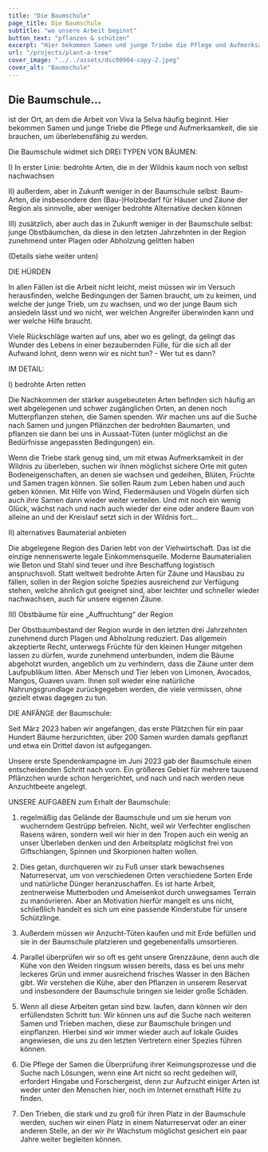 ```yaml
---
title: "Die Baumschule"
page_title: Die Baumschule
subtitle: "wo unsere Arbeit beginnt"
button_text: "pflanzen & schützen"
excerpt: "Hier bekommen Samen und junge Triebe die Pflege und Aufmerksamkeit, die sie brauchen, um überlebensfähig zu werden."
url: "/projects/plant-a-tree"
cover_image: "../../assets/dsc00904-copy-2.jpeg"
cover_alt: "Baumschule"
---
```


## Die Baumschule...

ist der Ort, an dem die Arbeit von Viva la Selva häufig beginnt. Hier bekommen Samen und junge Triebe die Pflege und Aufmerksamkeit, die sie brauchen, um überlebensfähig zu werden.

Die Baumschule widmet sich DREI TYPEN VON BÄUMEN:

I) In erster Linie: bedrohte Arten, die in der Wildnis kaum noch von selbst nachwachsen

II) außerdem, aber in Zukunft weniger in der Baumschule selbst: Baum-Arten, die insbesondere den (Bau-)Holzbedarf für Häuser und Zäune der Region als sinnvolle, aber weniger bedrohte Alternative decken können

III) zusätzlich, aber auch das in Zukunft weniger in der Baumschule selbst: junge Obstbäumchen, da diese in den letzten Jahrzehnten in der Region zunehmend unter Plagen oder Abholzung gelitten haben

(Details siehe weiter unten)

DIE HÜRDEN

In allen Fällen ist die Arbeit nicht leicht, meist müssen wir im Versuch herausfinden, welche Bedingungen der Samen braucht, um zu keimen, und welche der junge Trieb, um zu wachsen, und wo der junge Baum sich ansiedeln lässt und wo nicht, wer welchen Angreifer überwinden kann und wer welche Hilfe braucht.

Viele Rückschläge warten auf uns, aber wo es gelingt, da gelingt das Wunder des Lebens in einer bezaubernden Fülle, für die sich all der Aufwand lohnt, denn wenn wir es nicht tun? - Wer tut es dann?

IM DETAIL:

I) bedrohte Arten retten

Die Nachkommen der stärker ausgebeuteten Arten befinden sich häufig an weit abgelegenen und schwer zugänglichen Orten, an denen noch Mutterpflanzen stehen, die Samen spenden. Wir machen uns auf die Suche nach Samen und jungen Pflänzchen der bedrohten Baumarten, und pflanzen sie dann bei uns in Aussaat-Tüten (unter möglichst an die Bedürfnisse angepassten Bedingungen) ein.

Wenn die Triebe stark genug sind, um mit etwas Aufmerksamkeit in der Wildnis zu überleben, suchen wir ihnen möglichst sichere Orte mit guten Bodeneigenschaften, an denen sie wachsen und gedeihen, Blüten, Früchte und Samen tragen können. Sie sollen Raum zum Leben haben und auch geben können. Mit Hilfe von Wind, Fledermäusen und Vögeln dürfen sich auch ihre Samen dann wieder weiter verteilen. Und mit noch ein wenig Glück, wächst nach und nach auch wieder der eine oder andere Baum von alleine an und der Kreislauf setzt sich in der Wildnis fort...

II) alternatives Baumaterial anbieten

Die abgelegene Region des Darien lebt von der Viehwirtschaft. Das ist die einzige nennenswerte legale Einkommensquelle. Moderne Baumaterialien wie Beton und Stahl sind teuer und ihre Beschaffung logistisch anspruchsvoll. Statt weltweit bedrohte Arten für Zäune und Hausbau zu fällen, sollen in der Region solche Spezies ausreichend zur Verfügung stehen, welche ähnlich gut geeignet sind, aber leichter und schneller wieder nachwachsen, auch für unsere eigenen Zäune.

III) Obstbäume für eine „Auffruchtung“ der Region

Der Obstbaumbestand der Region wurde in den letzten drei Jahrzehnten zunehmend durch Plagen und Abholzung reduziert. Das allgemein akzeptierte Recht, unterwegs Früchte für den kleinen Hunger mitgehen lassen zu dürfen, wurde zunehmend unterbunden, indem die Bäume abgeholzt wurden, angeblich um zu verhindern, dass die Zäune unter dem Laufpublikum litten. Aber Mensch und Tier leben von Limonen, Avocados, Mangos, Guaven uvam. Ihnen soll wieder eine natürliche Nahrungsgrundlage zurückgegeben werden, die viele vermissen, ohne gezielt etwas dagegen zu tun.

DIE ANFÄNGE der Baumschule:

Seit März 2023 haben wir angefangen, das erste Plätzchen für ein paar Hundert Bäume herzurichten, über 200 Samen wurden damals gepflanzt und etwa ein Drittel davon ist aufgegangen.

Unsere erste Spendenkampagne im Juni 2023 gab der Baumschule einen entscheidenden Schritt nach vorn. Ein größeres Gebiet für mehrere tausend Pflänzchen wurde schon hergerichtet, und nach und nach werden neue Anzuchtbeete angelegt.

UNSERE AUFGABEN zum Erhalt der Baumschule:

1. regelmäßig das Gelände der Baumschule und um sie herum von wucherndem Gestrüpp befreien. Nicht, weil wir Verfechter englischen Rasens wären, sondern weil wir hier in den Tropen auch ein wenig an unser Überleben denken und den Arbeitsplatz möglichst frei von Giftschlangen, Spinnen und Skorpionen halten wollen.

2. Dies getan, durchqueren wir zu Fuß unser stark bewachsenes Naturreservat, um von verschiedenen Orten verschiedene Sorten Erde und natürliche Dünger heranzuschaffen. Es ist harte Arbeit, zentnerweise Mutterboden und Ameisenkot durch unwegsames Terrain zu manövrieren. Aber an Motivation hierfür mangelt es uns nicht, schließlich handelt es sich um eine passende Kinderstube für unsere Schützlinge.

3. Außerdem müssen wir Anzucht-Tüten kaufen und mit Erde befüllen und sie in der Baumschule platzieren und gegebenenfalls umsortieren.

4. Parallel überprüfen wir so oft es geht unsere Grenzzäune, denn auch die Kühe von den Weiden ringsum wissen bereits, dass es bei uns mehr leckeres Grün und immer ausreichend frisches Wasser in den Bächen gibt. Wir verstehen die Kühe, aber den Pflanzen in unserem Reservat und insbesondere der Baumschule bringen sie leider große Schäden.

5. Wenn all diese Arbeiten getan sind bzw. laufen, dann können wir den erfüllendsten Schritt tun: Wir können uns auf die Suche nach weiteren Samen und Trieben machen, diese zur Baumschule bringen und einpflanzen. Hierbei sind wir immer wieder auch auf lokale Guides angewiesen, die uns zu den letzten Vertretern einer Spezies führen können.

6. Die Pflege der Samen die Überprüfung ihrer Keimungsprozesse und die Suche nach Lösungen, wenn eine Art nicht so recht gedeihen will, erfordert Hingabe und Forschergeist, denn zur Aufzucht einiger Arten ist weder unter den Menschen hier, noch im Internet ernsthaft Hilfe zu finden.

7. Den Trieben, die stark und zu groß für ihren Platz in der Baumschule werden, suchen wir einen Platz in einem Naturreservat oder an einer anderen Stelle, an der wir ihr Wachstum möglichst gesichert ein paar Jahre weiter begleiten können.
